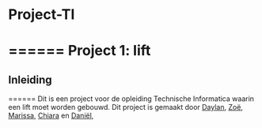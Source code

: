 # Project-TI
======
Project 1: lift
====== 

## Inleiding
======
Dit is een project voor de opleiding Technische Informatica waarin een lift moet worden gebouwd. 
Dit project is gemaakt door [Daylan](https://github.com/Daylandelange), [Zoë](), [Marissa](https://github.com/marissavaneck), [Chiara](https://github.com/chiaraaw) en [Daniël](https://github.com/Danielvdd1),
